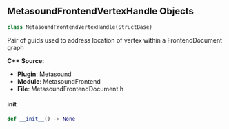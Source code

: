 ## MetasoundFrontendVertexHandle Objects

```python
class MetasoundFrontendVertexHandle(StructBase)
```

Pair of guids used to address location of vertex within a FrontendDocument graph

**C++ Source:**

- **Plugin**: Metasound
- **Module**: MetasoundFrontend
- **File**: MetasoundFrontendDocument.h

<a id="unreal.MetasoundFrontendVertexHandle.__init__"></a>

#### __init__

```python
def __init__() -> None
```

<a id="unreal.MetaSoundBuilderNodeInputHandle"></a>